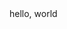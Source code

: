 <html>
    <head>
        <title>Hello, world</title>
    </head>
    <body>
        hello,  world
    </body>
</html>
